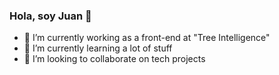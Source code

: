 ### Hola, soy Juan 👋

<!--
**molinajuan/molinajuan** is a ✨ _special_ ✨ repository because its `README.md` (this file) appears on your GitHub profile.

Here are some ideas to get you started:
-->
- 🔭 I’m currently working as a front-end at "Tree Intelligence"
- 🌱 I’m currently learning a lot of stuff
- 👯 I’m looking to collaborate on tech projects
<!--
- 🤔 I’m looking for help with ...
- 💬 Ask me about ...
- 📫 How to reach me: ...
- 😄 Pronouns: ...
- ⚡ Fun fact: ...
-->
